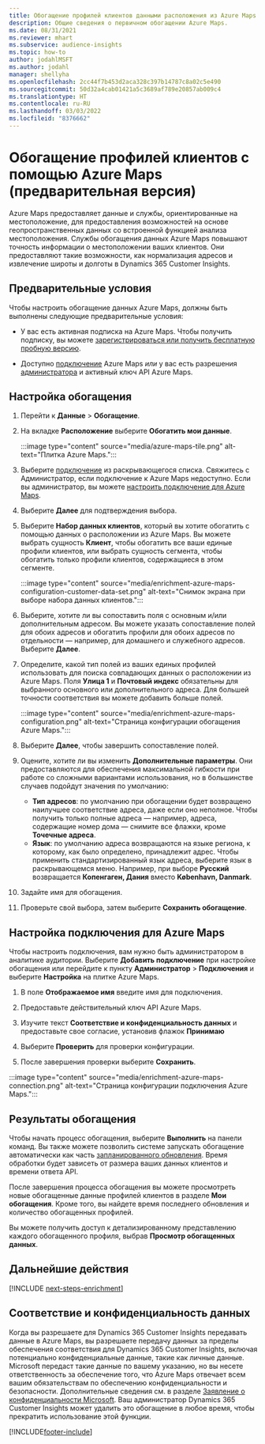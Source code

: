 ```yaml
---
title: Обогащение профилей клиентов данными расположения из Azure Maps
description: Общие сведения о первичном обогащении Azure Maps.
ms.date: 08/31/2021
ms.reviewer: mhart
ms.subservice: audience-insights
ms.topic: how-to
author: jodahlMSFT
ms.author: jodahl
manager: shellyha
ms.openlocfilehash: 2cc44f7b453d2aca328c397b14787c8a02c5e490
ms.sourcegitcommit: 50d32a4cab01421a5c3689af789e20857ab009c4
ms.translationtype: HT
ms.contentlocale: ru-RU
ms.lasthandoff: 03/03/2022
ms.locfileid: "8376662"
---
```

# <a name="enrichment-of-customer-profiles-with-azure-maps-preview"></a>Обогащение профилей клиентов с помощью Azure Maps (предварительная версия)

Azure Maps предоставляет данные и службы, ориентированные на местоположение, для предоставления возможностей на основе геопространственных данных со встроенной функцией анализа местоположения. Службы обогащения данных Azure Maps повышают точность информации о местоположении ваших клиентов. Они предоставляют такие возможности, как нормализация адресов и извлечение широты и долготы в Dynamics 365 Customer Insights.

## <a name="prerequisites"></a>Предварительные условия

Чтобы настроить обогащение данных Azure Maps, должны быть выполнены следующие предварительные условия:

- У вас есть активная подписка на Azure Maps. Чтобы получить подписку, вы можете [зарегистрироваться или получить бесплатную пробную версию](https://azure.microsoft.com/services/azure-maps/).

- Доступно [подключение](connections.md) Azure Maps *или* у вас есть разрешения [администратора](permissions.md#admin) и активный ключ API Azure Maps.

## <a name="configure-the-enrichment"></a>Настройка обогащения

1. Перейти к **Данные** > **Обогащение**. 

1. На вкладке **Расположение** выберите **Обогатить мои данные**.

   :::image type="content" source="media/azure-maps-tile.png" alt-text="Плитка Azure Maps.":::

1. Выберите [подключение](connections.md) из раскрывающегося списка. Свяжитесь с Администратор, если подключение к Azure Maps недоступно. Если вы администратор, вы можете [настроить подключение для Azure Maps](#configure-the-connection-for-azure-maps). 

1. Выберите **Далее** для подтверждения выбора.

1. Выберите **Набор данных клиентов**, который вы хотите обогатить с помощью данных о расположении из Azure Maps. Вы можете выбрать сущность **Клиент**, чтобы обогатить все ваши единые профили клиентов, или выбрать сущность сегмента, чтобы обогатить только профили клиентов, содержащиеся в этом сегменте.

    :::image type="content" source="media/enrichment-azure-maps-configuration-customer-data-set.png" alt-text="Снимок экрана при выборе набора данных клиентов.":::

1. Выберите, хотите ли вы сопоставить поля с основным и/или дополнительным адресом. Вы можете указать сопоставление полей для обоих адресов и обогатить профили для обоих адресов по отдельности &mdash; например, для домашнего и служебного адресов. Выберите **Далее**.

1. Определите, какой тип полей из ваших единых профилей использовать для поиска совпадающих данных о расположении из Azure Maps. Поля **Улица 1** и **Почтовый индекс** обязательны для выбранного основного или дополнительного адреса. Для большей точности соответствия вы можете добавить больше полей.

   :::image type="content" source="media/enrichment-azure-maps-configuration.png" alt-text="Страница конфигурации обогащения Azure Maps.":::

1. Выберите **Далее**, чтобы завершить сопоставление полей.

1. Оцените, хотите ли вы изменить **Дополнительные параметры**. Они предоставляются для обеспечения максимальной гибкости при работе со сложными вариантами использования, но в большинстве случаев подойдут значения по умолчанию:
   - **Тип адресов**: по умолчанию при обогащении будет возвращено наилучшее соответствие адреса, даже если оно неполное. Чтобы получить только полные адреса &mdash; например, адреса, содержащие номер дома &mdash; снимите все флажки, кроме **Точечные адреса**. 
   - **Язык**: по умолчанию адреса возвращаются на языке региона, к которому, как было определено, принадлежит адрес. Чтобы применить стандартизированный язык адреса, выберите язык в раскрывающемся меню. Например, при выборе **Русский** возвращается **Копенгаген, Дания** вместо **København, Danmark**.

1. Задайте имя для обогащения.

1. Проверьте свой выбора, затем выберите **Сохранить обогащение**.

## <a name="configure-the-connection-for-azure-maps"></a>Настройка подключения для Azure Maps

Чтобы настроить подключения, вам нужно быть администратором в аналитике аудитории. Выберите **Добавить подключение** при настройке обогащения или перейдите к пункту **Администратор** > **Подключения** и выберите **Настройка** на плитке Azure Maps.

1. В поле **Отображаемое имя** введите имя для подключения.

1. Предоставьте действительный ключ API Azure Maps.

1. Изучите текст **Соответствие и конфиденциальность данных** и предоставьте свое согласие, установив флажок **Принимаю**

1. Выберите **Проверить** для проверки конфигурации.

1. После завершения проверки выберите **Сохранить**.

:::image type="content" source="media/enrichment-azure-maps-connection.png" alt-text="Страница конфигурации подключения Azure Maps.":::

## <a name="enrichment-results"></a>Результаты обогащения

Чтобы начать процесс обогащения, выберите **Выполнить** на панели команд. Вы также можете позволить системе запускать обогащение автоматически как часть [запланированного обновления](system.md#schedule-tab). Время обработки будет зависеть от размера ваших данных клиентов и времени ответа API.

После завершения процесса обогащения вы можете просмотреть новые обогащенные данные профилей клиентов в разделе **Мои обогащения**. Кроме того, вы найдете время последнего обновления и количество обогащенных профилей.

Вы можете получить доступ к детализированному представлению каждого обогащенного профиля, выбрав **Просмотр обогащенных данных**.

## <a name="next-steps"></a>Дальнейшие действия

[!INCLUDE [next-steps-enrichment](../includes/next-steps-enrichment.md)]

## <a name="data-privacy-and-compliance"></a>Соответствие и конфиденциальность данных

Когда вы разрешаете для Dynamics 365 Customer Insights передавать данные в Azure Maps, вы разрешаете передачу данных за пределы обеспечения соответствия для Dynamics 365 Customer Insights, включая потенциально конфиденциальные данные, такие как личные данные. Microsoft передаст такие данные по вашему указанию, но вы несете ответственность за обеспечение того, что Azure Maps отвечает всем вашим обязательствам по обеспечению конфиденциальности и безопасности. Дополнительные сведения см. в разделе [Заявление о конфиденциальности Microsoft](https://go.microsoft.com/fwlink/?linkid=396732).
Ваш администратор Dynamics 365 Customer Insights может удалить это обогащение в любое время, чтобы прекратить использование этой функции.

[!INCLUDE[footer-include](../includes/footer-banner.md)]

